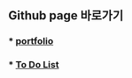 ## Github page 바로가기
### * <a href="https://mangosteen977.github.io/">portfolio</a>
### * <a href="https://mangosteen977.github.io/vue_to_do_list/">To Do List</a>
